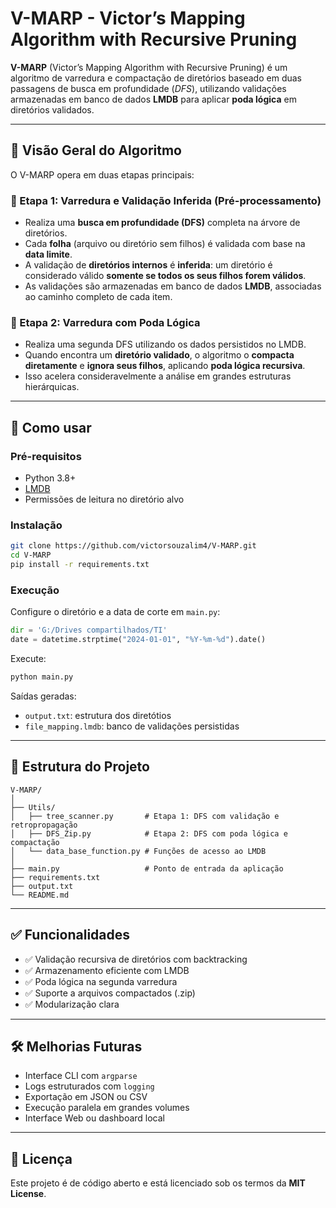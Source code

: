 # V-MARP - Victor’s Mapping Algorithm with Recursive Pruning

**V-MARP** (Victor’s Mapping Algorithm with Recursive Pruning) é um algoritmo de varredura e compactação de diretórios baseado em duas passagens de busca em profundidade (*DFS*), utilizando validações armazenadas em banco de dados **LMDB** para aplicar **poda lógica** em diretórios validados.

---

## 🧠 Visão Geral do Algoritmo

O V-MARP opera em duas etapas principais:

### 🔹 Etapa 1: Varredura e Validação Inferida (Pré-processamento)
- Realiza uma **busca em profundidade (DFS)** completa na árvore de diretórios.
- Cada **folha** (arquivo ou diretório sem filhos) é validada com base na **data limite**.
- A validação de **diretórios internos** é **inferida**: um diretório é considerado válido **somente se todos os seus filhos forem válidos**.
- As validações são armazenadas em banco de dados **LMDB**, associadas ao caminho completo de cada item.

### 🔹 Etapa 2: Varredura com Poda Lógica
- Realiza uma segunda DFS utilizando os dados persistidos no LMDB.
- Quando encontra um **diretório validado**, o algoritmo o **compacta diretamente** e **ignora seus filhos**, aplicando **poda lógica recursiva**.
- Isso acelera consideravelmente a análise em grandes estruturas hierárquicas.

---

## 🚀 Como usar

### Pré-requisitos

- Python 3.8+
- [LMDB](https://pypi.org/project/lmdb/)
- Permissões de leitura no diretório alvo

### Instalação

```bash
git clone https://github.com/victorsouzalim4/V-MARP.git
cd V-MARP
pip install -r requirements.txt
```

### Execução

Configure o diretório e a data de corte em `main.py`:

```python
dir = 'G:/Drives compartilhados/TI'
date = datetime.strptime("2024-01-01", "%Y-%m-%d").date()
```

Execute:

```bash
python main.py
```

Saídas geradas:
- `output.txt`: estrutura dos diretótios
- `file_mapping.lmdb`: banco de validações persistidas

---

## 📁 Estrutura do Projeto

```
V-MARP/
│
├── Utils/
│   ├── tree_scanner.py       # Etapa 1: DFS com validação e retropropagação
│   ├── DFS_Zip.py            # Etapa 2: DFS com poda lógica e compactação
│   └── data_base_function.py # Funções de acesso ao LMDB
│
├── main.py                   # Ponto de entrada da aplicação
├── requirements.txt
├── output.txt
└── README.md
```

---

## ✅ Funcionalidades

- ✅ Validação recursiva de diretórios com backtracking
- ✅ Armazenamento eficiente com LMDB
- ✅ Poda lógica na segunda varredura
- ✅ Suporte a arquivos compactados (.zip)
- ✅ Modularização clara

---

## 🛠️ Melhorias Futuras

- Interface CLI com `argparse`
- Logs estruturados com `logging`
- Exportação em JSON ou CSV
- Execução paralela em grandes volumes
- Interface Web ou dashboard local

---

## 📄 Licença

Este projeto é de código aberto e está licenciado sob os termos da **MIT License**.

